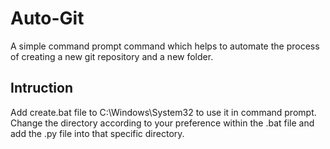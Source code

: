 # Auto-Git
A simple command prompt command which helps to automate the process of creating a new git repository and a new folder.

## Intruction
Add create.bat file to C:\Windows\System32 to use it in command prompt. Change the directory according to your preference within the .bat file and add the .py file into that specific directory. 
